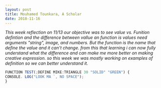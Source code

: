 ```yaml
---
layout: post
title: Mouhamed Tounkara, A Scholar 
date: 2018-11-16
---
```

*This week reflection  on 11/13 our objective was to see value vs. Funition defintion and the difference between vallue an function is values need arguments "string", image, and numbers. But the function is the name that define the value and it can't change. from this that learning i can now  fully understand what the difference and can make me more better on making creative expression. so this week we was mostly working on examples of definition so we can better understand it.*
  ```JAVASCRIPT 
  FUNCTION TEST(;DEFINE MIKE:TRIANGLE 30 "SOLID" "GREEN") {
  CONSOLE. LOG("LOOK MA `, NO SPACE");
  }
  ```
